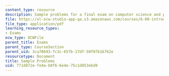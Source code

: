 ```yaml
---
content_type: resource
description: Sample problems for a final exam on computer science and programming.
file: https://ol-ocw-studio-app-qa.s3.amazonaws.com/courses/6-00-introduction-to-computer-science-and-programming-fall-2008/771d872efe4ab8f66e4e75c1d853ebd9_final.pdf
file_type: application/pdf
learning_resource_types:
- Exams
ocw_type: OCWFile
parent_title: Exams
parent_type: CourseSection
parent_uid: 3ca78693-7c3c-657b-17df-50f07b16762e
resourcetype: Document
title: Sample Problems
uid: 771d872e-fe4a-b8f6-6e4e-75c1d853ebd9
---
```

